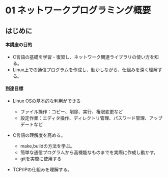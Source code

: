 # 01 ネットワークプログラミング概要

## はじめに

#### 本講座の目的

- C言語の基礎を学習・復習し、ネットワーク関連ライブラリの使い方を知る。
- Linux上での通信プログラムを作成し、動かしながら、仕組みを深く理解する。

#### 到達目標

- Linux OSの基本的な利用ができる
  - ファイル操作：コピー、削除、実行、権限変更など
  - 設定作業：エディタ操作、ディレクトリ管理、パスワード管理、アップデートなど
- C言語の理解度を高める。
  - make,buildの方法を学ぶ。
  - 簡単な通信プログラムから高機能なものまでを実際に作成し動かす。
  - gitを実際に使用する

- TCP/IPの仕組みを理解する。


